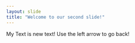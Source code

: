 ```yaml
---
layout: slide
title: "Welcome to our second slide!"
---
```

My Text is new text!
Use the left arrow to go back!
